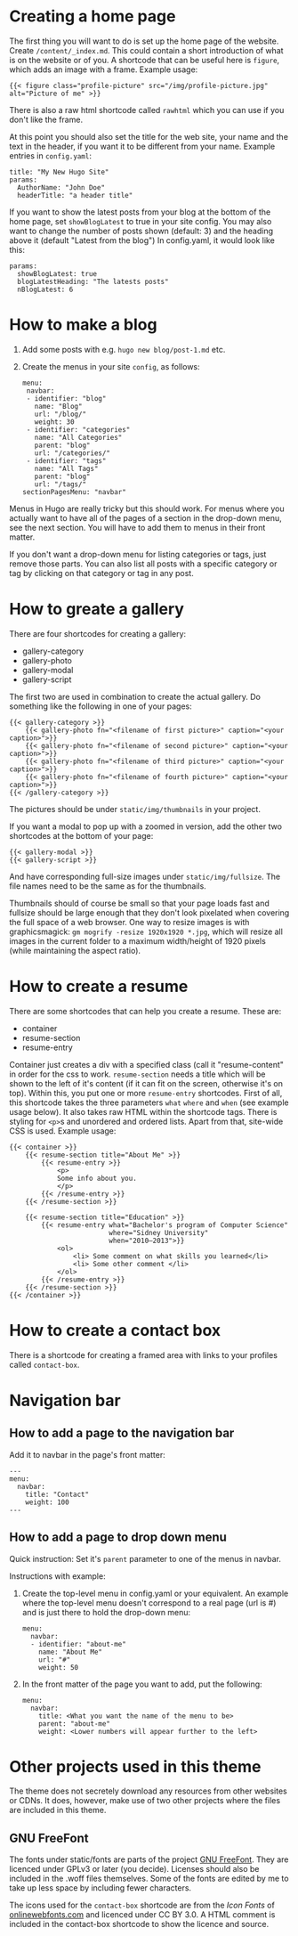 # Creating a home page

The first thing you will want to do is set up the home page of the 
website. Create `/content/_index.md`. This could contain a short 
introduction of what is on the website or of you. A shortcode that can 
be useful here is `figure`, which adds an image with a frame. Example 
usage:

```
{{< figure class="profile-picture" src="/img/profile-picture.jpg" 
alt="Picture of me" >}}
```

There is also a raw html shortcode called `rawhtml` which you can use if 
you don't like the frame.

At this point you should also set the title for the web site, your name 
and the text in the header, if you want it to be different from your 
name. Example entries in `config.yaml`:

```
title: "My New Hugo Site"
params:
  AuthorName: "John Doe"
  headerTitle: "a header title"
```

If you want to show the latest posts from your blog at the bottom of the 
home page, set `showBlogLatest` to true in your site config. You may 
also want to change the number of posts shown (default: 3) and the 
heading above it (default "Latest from the blog") In config.yaml, it 
would look like this:

```
params:
  showBlogLatest: true
  blogLatestHeading: "The latests posts"
  nBlogLatest: 6
```

# How to make a blog

1.  Add some posts with e.g. `hugo new blog/post-1.md` etc.

2.  Create the menus in your site `config`, as follows:

     ```
     menu:
      navbar:
      - identifier: "blog"
        name: "Blog"
        url: "/blog/"
        weight: 30
      - identifier: "categories"
        name: "All Categories"
        parent: "blog"
        url: "/categories/"
      - identifier: "tags"
        name: "All Tags"
        parent: "blog"
        url: "/tags/"
    sectionPagesMenu: "navbar"
    ```

Menus in Hugo are really tricky but this should work. For menus where 
you actually want to have all of the pages of a section in the drop-down 
menu, see the next section. You will have to add them to menus in their 
front matter.

If you don't want a drop-down menu for listing categories or tags, just 
remove those parts. You can also list all posts with a specific category 
or tag by clicking on that category or tag in any post.

# How to greate a gallery

There are four shortcodes for creating a gallery:

* gallery-category
* gallery-photo
* gallery-modal
* gallery-script

The first two are used in combination to create the actual gallery. Do 
something like the following in one of your pages:

```
{{< gallery-category >}}
    {{< gallery-photo fn="<filename of first picture>" caption="<your caption>">}}
    {{< gallery-photo fn="<filename of second picture>" caption="<your caption>">}}
    {{< gallery-photo fn="<filename of third picture>" caption="<your caption>">}}
    {{< gallery-photo fn="<filename of fourth picture>" caption="<your caption>">}}
{{< /gallery-category >}}
```

The pictures should be under `static/img/thumbnails` in your project.

If you want a modal to pop up with a zoomed in version, add the other 
two shortcodes at the bottom of your page:

```
{{< gallery-modal >}}
{{< gallery-script >}}
```

And have corresponding full-size images under `static/img/fullsize`. The 
file names need to be the same as for the thumbnails.

Thumbnails should of course be small so that your page loads fast and 
fullsize should be large enough that they don't look pixelated when 
covering the full space of a web browser. One way to resize images is 
with graphicsmagick: `gm mogrify -resize 1920x1920 *.jpg`, which will 
resize all images in the current folder to a maximum width/height of 
1920 pixels (while maintaining the aspect ratio).

# How to create a resume

There are some shortcodes that can help you create a resume. These are:

* container
* resume-section
* resume-entry

Container just creates a div with a specified class (call it 
"resume-content" in order for the css to work. `resume-section` needs a 
title which will be shown to the left of it's content (if it can fit on 
the screen, otherwise it's on top). Within this, you put one or more 
`resume-entry` shortcodes. First of all, this shortcode takes the three 
parameters `what` `where` and `when` (see example usage below). It also 
takes raw HTML within the shortcode tags. There is styling for `<p>`s 
and unordered and ordered lists. Apart from that, site-wide CSS is used. 
Example usage:

```
{{< container >}}
    {{< resume-section title="About Me" >}}
        {{< resume-entry >}}
            <p>
            Some info about you.
            </p>
        {{< /resume-entry >}}
    {{< /resume-section >}}

    {{< resume-section title="Education" >}}
        {{< resume-entry what="Bachelor's program of Computer Science"
                         where="Sidney University"
                         when="2010–2013">}}
            <ol>
                <li> Some comment on what skills you learned</li>
                <li> Some other comment </li>
            </ol>
        {{< /resume-entry >}}
    {{< /resume-section >}}
{{< /container >}}
```

# How to create a contact box

There is a shortcode for creating a framed area with links to your 
profiles called `contact-box`.


# Navigation bar

## How to add a page to the navigation bar

Add it to navbar in the page's front matter:

```
---
menu:
  navbar:
    title: "Contact"
    weight: 100
---
```

## How to add a page to drop down menu

Quick instruction: Set it's `parent` parameter to one of the menus in 
navbar.

Instructions with example:

1.  Create the top-level menu in config.yaml or your equivalent. An 
    example where the top-level menu doesn't correspond to a real page 
    (url is #) and is just there to hold the drop-down menu:

    ```
    menu:
      navbar:
      - identifier: "about-me"
        name: "About Me"
        url: "#"
        weight: 50
    ```

2.  In the front matter of the page you want to add, put the following:

    ```
    menu:
      navbar:
        title: <What you want the name of the menu to be>
        parent: "about-me"
        weight: <Lower numbers will appear further to the left>
    ```

# Other projects used in this theme

The theme does not secretely download any resources from other websites 
or CDNs. It does, however, make use of two other projects where the 
files are included in this theme.

## GNU FreeFont

The fonts under static/fonts are parts of the project [GNU 
FreeFont](https://www.gnu.org/software/freefont/). They are licenced 
under GPLv3 or later (you decide). Licenses should also be included in 
the .woff files themselves. Some of the fonts are edited by me to take 
up less space by including fewer characters.

The icons used for the `contact-box` shortcode are from the *Icon Fonts* 
of [onlinewebfonts.com](https://www.onlinewebfonts.com/) and licenced 
under CC BY 3.0. A HTML comment is included in the contact-box shortcode 
to show the licence and source.
